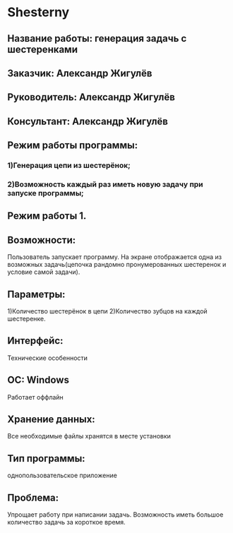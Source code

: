 # Shesterny
## Название работы: генерация задачь с шестеренками
## Заказчик: Александр Жигулёв
## Руководитель: Александр Жигулёв
## Консультант: Александр Жигулёв
## Режим работы программы:
### 1)Генерация цепи из шестерёнок;
### 2)Возможность каждый раз иметь новую задачу при запуске программы;
## Режим работы 1.
## Возможности:
Пользователь запускает программу.
На экране отображается одна из возможных задачь(цепочка рандомно пронумерованных шестеренок и условие самой задачи).
## Параметры:
1)Количество шестерёнок в цепи
2)Количество зубцов на каждой шестеренке.
## Интерфейс:  
Технические особенности
## ОС: Windows
Работает оффлайн
## Хранение данных:
Все необходимые файлы хранятся в месте установки
## Тип программы: 
однопользовательское приложение
## Проблема:
Упрощает работу при написании задачь. Возможность иметь большое количество задачь за короткое время.
